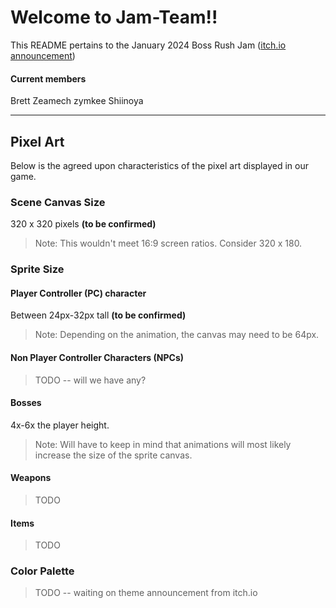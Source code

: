 # Welcome to Jam-Team!!

This README pertains to the January 2024 Boss Rush Jam ([itch.io announcement](https://itch.io/jam/boss-rush-jam-2024#:~:text=You%20have%20one%20month%20to,as%20many%20bosses%20as%20possible.))

#### Current members

Brett
Zeamech
zymkee
Shiinoya

---

## Pixel Art

Below is the agreed upon characteristics of the pixel art displayed in our game.

### Scene Canvas Size

320 x 320 pixels **(to be confirmed)**

> Note: This wouldn't meet 16:9 screen ratios. Consider 320 x 180.

### Sprite Size

#### Player Controller (PC) character

Between 24px-32px tall **(to be confirmed)**

> Note: Depending on the animation, the canvas may need to be 64px.

#### Non Player Controller Characters (NPCs)

> TODO -- will we have any?

#### Bosses

4x-6x the player height.

> Note: Will have to keep in mind that animations will most likely increase the size of the sprite canvas.

#### Weapons

> TODO

#### Items

> TODO

### Color Palette

> TODO -- waiting on theme announcement from itch.io
